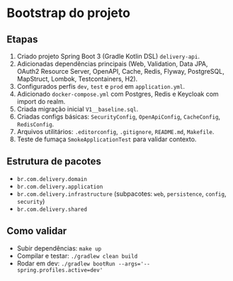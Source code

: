 # Bootstrap do projeto

## Etapas
1. Criado projeto Spring Boot 3 (Gradle Kotlin DSL) `delivery-api`.
2. Adicionadas dependências principais (Web, Validation, Data JPA, OAuth2 Resource Server, OpenAPI, Cache, Redis, Flyway, PostgreSQL, MapStruct, Lombok, Testcontainers, H2).
3. Configurados perfis `dev`, `test` e `prod` em `application.yml`.
4. Adicionado `docker-compose.yml` com Postgres, Redis e Keycloak com import do realm.
5. Criada migração inicial `V1__baseline.sql`.
6. Criadas configs básicas: `SecurityConfig`, `OpenApiConfig`, `CacheConfig`, `RedisConfig`.
7. Arquivos utilitários: `.editorconfig`, `.gitignore`, `README.md`, `Makefile`.
8. Teste de fumaça `SmokeApplicationTest` para validar contexto.

## Estrutura de pacotes
- `br.com.delivery.domain`
- `br.com.delivery.application`
- `br.com.delivery.infrastructure` (subpacotes: `web`, `persistence`, `config`, `security`)
- `br.com.delivery.shared`

## Como validar
- Subir dependências: `make up`
- Compilar e testar: `./gradlew clean build`
- Rodar em dev: `./gradlew bootRun --args='--spring.profiles.active=dev'`
